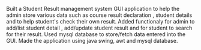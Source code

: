 Built a Student Result management system GUI application to help the admin store various data such as course result declaration , student details and to help student's check their own result.
Added functionaly for admin to add/list student detail , add/update student result and for student to search for their result.
Used mysql database to store/fetch data entered into the GUI.
Made the application using java swing, awt and mysql database.
